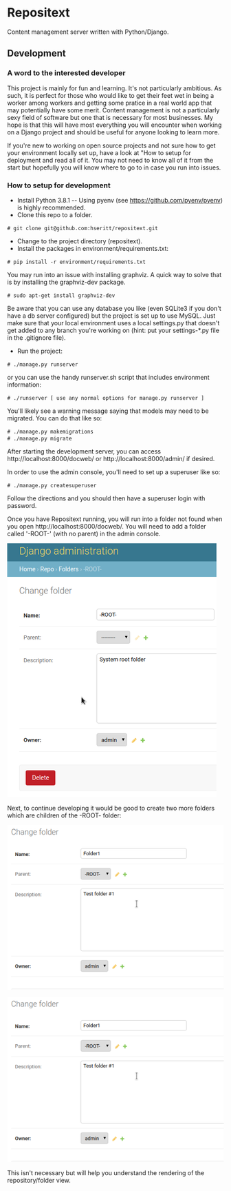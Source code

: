 # Repositext

Content management server written with Python/Django.

## Development

### A word to the interested developer

This project is mainly for fun and learning. It's not particularly ambitious. As such, it is perfect for those who would like to get their feet wet in being a worker among workers and getting some pratice in a real world app that may potentially have some merit. Content management is not a particularly sexy field of software but one that is necessary for most businesses. My hope is that this will have most everything you will encounter when working on a Django project and should be useful for anyone looking to learn more.

If you're new to working on open source projects and not sure how to get your environment locally set up, have a look at "How to setup for deployment and read all of it. You may not need to know all of it from the start but hopefully you will know where to go to in case you run into issues.

### How to setup for development

* Install Python 3.8.1 -- Using pyenv (see https://github.com/pyenv/pyenv) is highly recommended.
* Clone this repo to a folder.

```
# git clone git@github.com:hseritt/repositext.git
```

* Change to the project directory (repositext).
* Install the packages in environment/requirements.txt:

```
# pip install -r environment/requirements.txt
```

You may run into an issue with installing graphviz. A quick way to solve that is by installing the graphviz-dev package.

```
# sudo apt-get install graphviz-dev
```

Be aware that you can use any database you like (even SQLite3 if you don't have a db server configured) but the project is set up to use MySQL. Just make sure that your local environment uses a local settings.py that doesn't get added to any branch you're working on (hint: put your settings-\*.py file in the .gitignore file).

* Run the project:

```
# ./manage.py runserver
```

or you can use the handy runserver.sh script that includes environment information:

```
# ./runserver [ use any normal options for manage.py runserver ]
```

You'll likely see a warning message saying that models may need to be migrated. You can do that like so:

```
# ./manage.py makemigrations
# ./manage.py migrate
```

After starting the development server, you can access http://localhost:8000/docweb/ or http://localhost:8000/admin/ if desired.

In order to use the admin console, you'll need to set up a superuser like so:

```
# ./manage.py createsuperuser
```

Follow the directions and you should then have a superuser login with password.

Once you have Repositext running, you will run into a folder not found when you open http://localhost:8000/docweb/. You will need to add a folder called '-ROOT-' (with no parent) in the admin console.

![Add root folder in django admin](docs/screenshots/add_root_folder.png)

Next, to continue developing it would be good to create two more folders which are children of the -ROOT- folder:

![Add root folder in django admin](docs/screenshots/add_test_folder1.png)

![Add root folder in django admin](docs/screenshots/add_test_folder1.png)

This isn't necessary but will help you understand the rendering of the repository/folder view.
